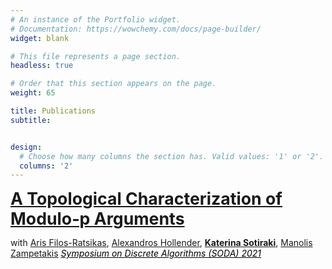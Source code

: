 ```yaml
---
# An instance of the Portfolio widget.
# Documentation: https://wowchemy.com/docs/page-builder/
widget: blank

# This file represents a page section.
headless: true

# Order that this section appears on the page.
weight: 65

title: Publications
subtitle: 


design:
  # Choose how many columns the section has. Valid values: '1' or '2'.
  columns: '2'
---
```


<a href="https://arxiv.org/abs/2003.11974" style="font-size:20pt; font-weight:bold">
    A Topological Characterization of Modulo-p Arguments </a>
<p> with <a href="https://mzampet.com">Aris Filos-Ratsikas</a>, <a href="https://mzampet.com">Alexandros Hollender</a>, <a href="https://mzampet.com" style="font-weight:bold">Katerina Sotiraki</a>, <a href="https://mzampet.com">Manolis Zampetakis</a>
<a href="https://www.siam.org/conferences/cm/conference/soda21" style="font-style:italic; color:black">Symposium on Discrete Algorithms (SODA) 2021</a>